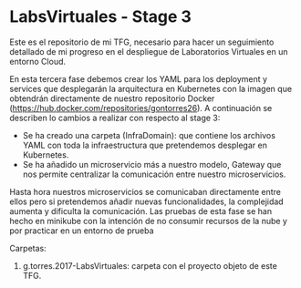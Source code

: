 # LabsVirtuales - Stage 3
Este es el repositorio de mi TFG, necesario para hacer un seguimiento detallado de mi progreso en el despliegue de Laboratorios Virtuales en un entorno Cloud.

En esta tercera fase debemos crear los YAML para los deployment y services que desplegarán la arquitectura en Kubernetes con la imagen que obtendrán directamente de nuestro repositorio Docker (https://hub.docker.com/repositories/gontorres26). A continuación se describen lo cambios a realizar con respecto al stage 3:

 - Se ha creado una carpeta (InfraDomain): que contiene los archivos YAML con toda la infraestructura que pretendemos desplegar en Kubernetes.
 - Se ha añadido un microservicio más a nuestro modelo, Gateway que nos permite centralizar la comunicación entre nuestro microservicios.

Hasta hora nuestros microservicios se comunicaban directamente entre ellos pero si pretendemos añadir nuevas funcionalidades, la complejidad aumenta y dificulta la comunicación. Las pruebas de esta fase se han hecho en minikube con la intención de no consumir recursos de la nube y por practicar en un entorno de prueba

Carpetas:

  1. g.torres.2017-LabsVirtuales: carpeta con el proyecto objeto de este TFG.
